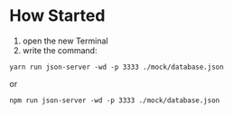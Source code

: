 # How Started

1. open the new Terminal
2. write the command:
```
yarn run json-server -wd -p 3333 ./mock/database.json
```
or

```
npm run json-server -wd -p 3333 ./mock/database.json
```

